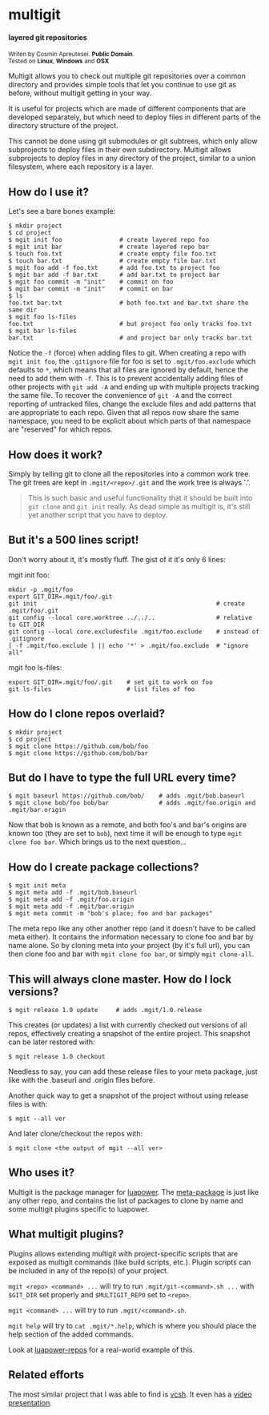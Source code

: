 # multigit

#### layered git repositories
<sub>Writen by Cosmin Apreutesei. **Public Domain**.</sub><br>
<sub>Tested on **Linux**, **Windows** and **OSX**</sub>

Multigit allows you to check out multiple git repositories over a
common directory and provides simple tools that let you continue
to use git as before, without multigit getting in your way.

It is useful for projects which are made of different components
that are developed separately, but which need to deploy files
in different parts of the directory structure of the project.

This cannot be done using git submodules or git subtrees, which
only allow subprojects to deploy files in their own subdirectory.
Multigit allows subprojects to deploy files in any directory of the
project, similar to a union filesystem, where each repository is a layer.

## How do I use it?

Let's see a bare bones example:

	$ mkdir project
	$ cd project
	$ mgit init foo                # create layered repo foo
	$ mgit init bar                # create layered repo bar
	$ touch foo.txt                # create empty file foo.txt
	$ touch bar.txt                # create empty file bar.txt
	$ mgit foo add -f foo.txt      # add foo.txt to project foo
	$ mgit bar add -f bar.txt      # add bar.txt to project bar
	$ mgit foo commit -m "init"    # commit on foo
	$ mgit bar commit -m "init"    # commit on bar
	$ ls
	foo.txt bar.txt                # both foo.txt and bar.txt share the same dir
	$ mgit foo ls-files
	foo.txt                        # but project foo only tracks foo.txt
	$ mgit bar ls-files
	bar.txt                        # and project bar only tracks bar.txt

Notice the `-f` (force) when adding files to git. When creating a repo with
`mgit init foo`, the `.gitignore` file for foo is set to
`.mgit/foo.exclude` which defaults to `*`, which means that
all files are ignored by default, hence the need to add them with `-f`.
This is to prevent accidentally adding files of other projects with
`git add -A` and ending up with multiple projects tracking the same file.
To recover the convenience of `git -A` and the correct reporting of
untracked files, change the exclude files and add patterns that are
appropriate to each repo. Given that all repos now share the same
namespace, you need to be explicit about which parts of that namespace
are "reserved" for which repos.

## How does it work?

Simply by telling git to clone all the repositories into a common
work tree. The git trees are kept in `.mgit/<repo>/.git` and the
work tree is always '.'.

> This is such basic and useful functionality that it should
be built into `git clone` and `git init` really. As dead simple
as multigit is, it's still yet another script that you have to deploy.

## But it's a 500 lines script!

Don't worry about it, it's mostly fluff. The gist of it it's only 6 lines:

mgit init foo:

	mkdir -p .mgit/foo
	export GIT_DIR=.mgit/foo/.git
	git init                                                  # create .mgit/foo/.git
	git config --local core.worktree ../../..                 # relative to GIT_DIR
	git config --local core.excludesfile .mgit/foo.exclude    # instead of .gitignore
	[ -f .mgit/foo.exclude ] || echo '*' > .mgit/foo.exclude  # "ignore all"

mgit foo ls-files:

	export GIT_DIR=.mgit/foo/.git    # set git to work on foo
	git ls-files                     # list files of foo

## How do I clone repos overlaid?

	$ mkdir project
	$ cd project
	$ mgit clone https://github.com/bob/foo
	$ mgit clone https://github.com/bob/bar

## But do I have to type the full URL every time?

	$ mgit baseurl https://github.com/bob/    # adds .mgit/bob.baseurl
	$ mgit clone bob/foo bob/bar              # adds .mgit/foo.origin and .mgit/bar.origin

Now that bob is known as a remote, and both foo's and bar's origins are
known too (they are set to `bob`), next time it will be enough to type
`mgit clone foo bar`. Which brings us to the next question...

## How do I create package collections?

	$ mgit init meta
	$ mgit meta add -f .mgit/bob.baseurl
	$ mgit meta add -f .mgit/foo.origin
	$ mgit meta add -f .mgit/bar.origin
	$ mgit meta commit -m "bob's place; foo and bar packages"

The meta repo like any other another repo (and it doesn't have to be
called meta either). It contains the information necessary to clone
foo and bar by name alone. So by cloning meta into your project
(by it's full url), you can then clone foo and bar with `mgit clone foo bar`,
or simply `mgit clone-all`.

## This will always clone master. How do I lock versions?

	$ mgit release 1.0 update     # adds .mgit/1.0.release

This creates (or updates) a list with currently checked out versions
of all repos, effectively creating a snapshot of the entire project.
This snapshot can be later restored with:

	$ mgit release 1.0 checkout

Needless to say, you can add these release files to your meta package,
just like with the .baseurl and .origin files before.

Another quick way to get a snapshot of the project without using release
files is with:

	$ mgit --all ver

And later clone/checkout the repos with:

	$ mgit clone <the output of mgit --all ver>


## Who uses it?

Multigit is the package manager for [luapower](https://luapower.com).
The [meta-package](https://github.com/luapower/luapower-repos) is just
like any other repo, and contains the list of packages to clone by name
and some multigit plugins specific to luapower.

## What multigit plugins?

Plugins allows extending multigit with project-specific scripts
that are exposed as multigit commands (like build scripts, etc.).
Plugin scripts can be included in any of the repo(s) of your project.

`mgit <repo> <command> ...` will try to run
`.mgit/git-<command>.sh ...` with `$GIT_DIR` set properly
and `$MULTIGIT_REPO` set to `<repo>`.

`mgit <command> ...` will try to run `.mgit/<command>.sh`.

`mgit help` will try to `cat .mgit/*.help`, which is where you should
place the help section of the added commands.

Look at [luapower-repos](https://github.com/luapower/luapower-repos)
for a real-world example of this.

## Related efforts

The most similar project that I was able to find is [vcsh](https://github.com/RichiH/vcsh).
It even has a [video presentation](http://mirror.as35701.net/video.fosdem.org//2012/lightningtalks/vcsh.webm).
